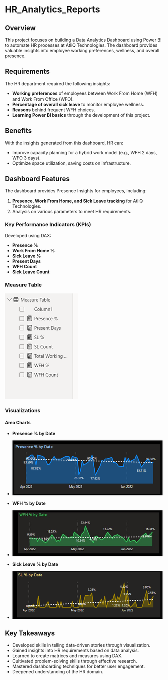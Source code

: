 # HR_Analytics_Reports

## Overview

This project focuses on building a Data Analytics Dashboard using Power BI to automate HR processes at AtliQ Technologies. The dashboard provides valuable insights into employee working preferences, wellness, and overall presence.

## Requirements

The HR department required the following insights:
- **Working preferences** of employees between Work From Home (WFH) and Work From Office (WFO).
- **Percentage of overall sick leave** to monitor employee wellness.
- **Reasons** behind frequent WFH choices.
- **Learning Power BI basics** through the development of this project.

## Benefits

With the insights generated from this dashboard, HR can:
- Improve capacity planning for a hybrid work model (e.g., WFH 2 days, WFO 3 days).
- Optimize space utilization, saving costs on infrastructure.

## Dashboard Features

The dashboard provides Presence Insights for employees, including:

1. **Presence, Work From Home, and Sick Leave tracking** for AtliQ Technologies.
2. Analysis on various parameters to meet HR requirements.

### Key Performance Indicators (KPIs)

Developed using DAX:
- **Presence %**
- **Work From Home %**
- **Sick Leave %**
- **Present Days**
- **WFH Count**
- **Sick Leave Count**

### Measure Table
![Measure Table](https://github.com/Arsath-D-4/HR_Analytics_Reports/blob/main/Screenshots/Screenshot%201.png)

### Visualizations

#### Area Charts
- **Presence % by Date**
- ![Presence%](https://github.com/Arsath-D-4/HR_Analytics_Reports/blob/main/Screenshots/Screenshot%202.png)

- **WFH % by Date**
- ![WFH%](https://github.com/Arsath-D-4/HR_Analytics_Reports/blob/main/Screenshots/Screenshot%203.jpg)
  
- **Sick Leave % by Date**
- ![Sick%](https://github.com/Arsath-D-4/HR_Analytics_Reports/blob/main/Screenshots/Screenshot%204.png)


## Key Takeaways

- Developed skills in telling data-driven stories through visualization.
- Gained insights into HR requirements based on data analysis.
- Learned to create matrices and measures using DAX.
- Cultivated problem-solving skills through effective research.
- Mastered dashboarding techniques for better user engagement.
- Deepened understanding of the HR domain.
